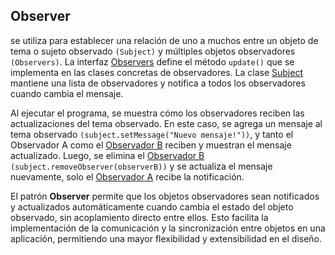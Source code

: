 ## Observer
se utiliza para establecer una relación de uno a muchos entre un objeto de tema o sujeto observado `(Subject)`
y múltiples objetos observadores `(Observers)`. La interfaz [Observers](Observers.java) define el método `update()` que se implementa 
en las clases concretas de observadores. La clase [Subject](Subject.java) mantiene una lista de observadores y notifica a todos 
los observadores cuando cambia el mensaje.

Al ejecutar el programa, se muestra cómo los observadores reciben las actualizaciones del tema observado. 
En este caso, se agrega un mensaje al tema observado `(subject.setMessage("Nuevo mensaje!"))`, y tanto el Observador 
A como el [Observador B](ConcreteObserversA.java)  reciben y muestran el mensaje actualizado. Luego, se elimina el [Observador B](ConcreteObserversA.java)
`(subject.removeObserver(observerB))` y se actualiza el mensaje nuevamente, solo el [Observador A](ConcreteObserversA.java)  recibe 
la notificación.

El patrón **Observer** permite que los objetos observadores sean notificados y actualizados automáticamente cuando 
cambia el estado del objeto observado, sin acoplamiento directo entre ellos. Esto facilita la implementación 
de la comunicación y la sincronización entre objetos en una aplicación, permitiendo una mayor flexibilidad y 
extensibilidad en el diseño.